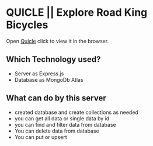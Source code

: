 # QUICLE || Explore Road King Bicycles

Open [Quicle](https://quicle.web.app/) click to view it in the browser.

## Which Technology used?

- Server as Express.js
- Database as MongoDb Atlas

## What can do by this server

- created database and create collections as needed
- you can get all data or single data by id
- you can find and filter data from database
- You can delete data from database
- You can put or upsert
